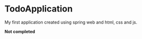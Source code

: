 # TodoApplication
My first application created using spring web and html, css and js.

**Not completed**
